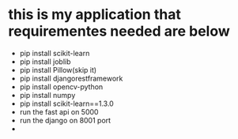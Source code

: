 # this is my application that requirementes needed are below

- pip install scikit-learn
- pip install joblib
- pip install Pillow(skip it)
- pip install djangorestframework
- pip install opencv-python
- pip install numpy
- pip install scikit-learn==1.3.0
- run the fast api on 5000
- run the django on 8001 port
-
